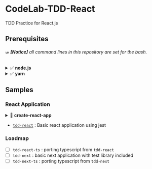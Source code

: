 # CodeLab-TDD-React

TDD Practice for React.js

## Prerequisites

<h6>
    <img alt="warining-sign" width="12" src="https://emojipedia-us.s3.dualstack.us-west-1.amazonaws.com/thumbs/120/facebook/304/warning_26a0-fe0f.png"/>
    <b>[Notice]</b>
    all command lines in this repository are set for the bash.
</h6>

<details>
<summary>✅ <b>node.js</b></summary>

### Prepare **[node](https://nodejs.org)** using [**nvm**](https://github.com/nvm-sh/nvm#installing-and-updating)

1. Get latest version of nvm

  ```bash
  export NVM_LATEST_VERS=$(curl -H "accept: application/vnd.github.v3+json" -s "https://api.github.com/repos/nvm-sh/nvm/releases/latest" | jq ".tag_name" | tr -d '"')
  echo " * NVM_LATEST_VERS: ${NVM_LATEST_VERS}"
  ```

1. Instal nvm using on current shell.

    ```bash
    curl -o- https://raw.githubusercontent.com/nvm-sh/nvm/v0.39.0/install.sh | $SHELL
    ```

1. Copy and paste below nvm setting scripts into your profile.  
   _(e.g `~/.bashrc` or `~/.zshrc`, etc.)_

    ```bash
    # NVM
    export NVM_DIR="$HOME/.nvm"
    [ -s "$NVM_DIR/nvm.sh" ] && \. "$NVM_DIR/nvm.sh"  # This loads nvm
    [ -s "$NVM_DIR/bash_completion" ] && \. "$NVM_DIR/bash_completion"  # This loads nvm bash_completion
    ```

    Then refesh your profile.

    ```bash
    source ~/.bashrc
    # OR
    source ~/.zshrc
    ```

    Check the version

    ```bash
    nvm -v
    ```

1. Set _LTS version_ of node using nvm

    ```bash
    # Download and install node package
    nvm install --lts
    nvm use --lts 

    # Check
    nvm which node
    node -v
    ```

    ```bash
    # Option :: update npm
    npm i -g npm
    ```

<br>
</details>

<details>
<summary>✅ <b>yarn</b></summary>

### Prepare **[yarn](https://yarnpkg.com/getting-started/install)**

```bash
npm i -g yarn

# Check
yarn -v
```

<br>
</details>

## Samples

### React Application

<details>
<summary>💫 <b>create-react-app</b></summary>
<br>

```bash
# Installing
npm install -g create-react-app

# Check
npx create-react-app --version
```

How to use `create-react-app`

```bash
# Init
npx create-react-app <YOUR_APP_NAME>

# Launch
cd <YOUR_APP_NAME>
yarn start
# or
npm run start
```

<br>
</details>

- [`tdd-react`](./tdd-react#readme)
  : Basic react application using jest

### Loadmap

- [ ] `tdd-react-ts`
  : porting typescript from `tdd-react`
- [ ] `tdd-next`
  : basic next application with test library included
- [ ] `tdd-next-ts`
  : porting typescript from `tdd-next`

